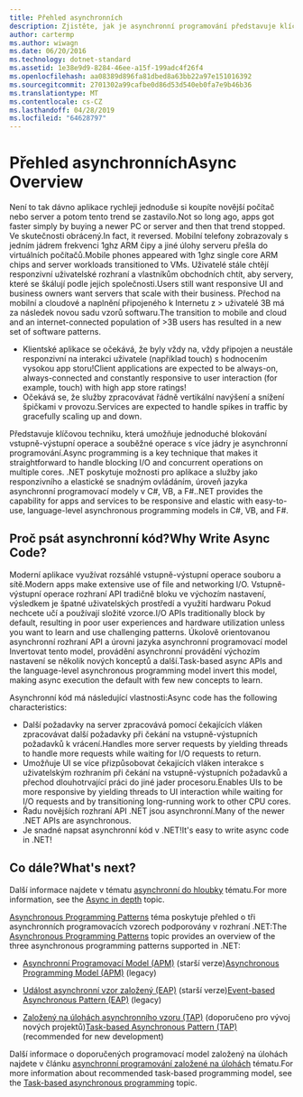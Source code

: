 ```yaml
---
title: Přehled asynchronních
description: Zjistěte, jak je asynchronní programování představuje klíčovou techniku, která umožňuje jednoduché blokování vstupně-výstupní operace a souběžné operace s více jádry.
author: cartermp
ms.author: wiwagn
ms.date: 06/20/2016
ms.technology: dotnet-standard
ms.assetid: 1e38e9d9-8284-46ee-a15f-199adc4f26f4
ms.openlocfilehash: aa08389d896fa81dbed8a63bb22a97e151016392
ms.sourcegitcommit: 2701302a99cafbe0d86d53d540eb0fa7e9b46b36
ms.translationtype: MT
ms.contentlocale: cs-CZ
ms.lasthandoff: 04/28/2019
ms.locfileid: "64628797"
---
```

# <a name="async-overview"></a><span data-ttu-id="363c5-103">Přehled asynchronních</span><span class="sxs-lookup"><span data-stu-id="363c5-103">Async Overview</span></span>

<span data-ttu-id="363c5-104">Není to tak dávno aplikace rychleji jednoduše si koupíte novější počítač nebo server a potom tento trend se zastavilo.</span><span class="sxs-lookup"><span data-stu-id="363c5-104">Not so long ago, apps got faster simply by buying a newer PC or server and then that trend stopped.</span></span> <span data-ttu-id="363c5-105">Ve skutečnosti obrácený.</span><span class="sxs-lookup"><span data-stu-id="363c5-105">In fact, it reversed.</span></span> <span data-ttu-id="363c5-106">Mobilní telefony zobrazovaly s jedním jádrem frekvenci 1ghz ARM čipy a jiné úlohy serveru přešla do virtuálních počítačů.</span><span class="sxs-lookup"><span data-stu-id="363c5-106">Mobile phones appeared with 1ghz single core ARM chips and server workloads transitioned to VMs.</span></span> <span data-ttu-id="363c5-107">Uživatelé stále chtějí responzivní uživatelské rozhraní a vlastníkům obchodních chtít, aby servery, které se škálují podle jejich společnosti.</span><span class="sxs-lookup"><span data-stu-id="363c5-107">Users still want responsive UI and business owners want servers that scale with their business.</span></span> <span data-ttu-id="363c5-108">Přechod na mobilní a cloudové a naplnění připojeného k Internetu z > uživatelé 3B má za následek novou sadu vzorů softwaru.</span><span class="sxs-lookup"><span data-stu-id="363c5-108">The transition to mobile and cloud and an internet-connected population of >3B users has resulted in a new set of software patterns.</span></span> 

* <span data-ttu-id="363c5-109">Klientské aplikace se očekává, že byly vždy na, vždy připojen a neustále responzivní na interakci uživatele (například touch) s hodnocením vysokou app storu!</span><span class="sxs-lookup"><span data-stu-id="363c5-109">Client applications are expected to be always-on, always-connected and constantly responsive to user interaction (for example, touch) with high app store ratings!</span></span>
* <span data-ttu-id="363c5-110">Očekává se, že služby zpracovávat řádně vertikální navýšení a snížení špičkami v provozu.</span><span class="sxs-lookup"><span data-stu-id="363c5-110">Services are expected to handle spikes in traffic by gracefully scaling up and down.</span></span> 

<span data-ttu-id="363c5-111">Představuje klíčovou techniku, která umožňuje jednoduché blokování vstupně-výstupní operace a souběžné operace s více jádry je asynchronní programování.</span><span class="sxs-lookup"><span data-stu-id="363c5-111">Async programming is a key technique that makes it straightforward to handle blocking I/O and concurrent operations on multiple cores.</span></span> <span data-ttu-id="363c5-112">.NET poskytuje možnosti pro aplikace a služby jako responzivního a elastické se snadným ovládáním, úroveň jazyka asynchronní programovací modely v C#, VB, a F#.</span><span class="sxs-lookup"><span data-stu-id="363c5-112">.NET provides the capability for apps and services to be responsive and elastic with easy-to-use, language-level asynchronous programming models in C#, VB, and F#.</span></span>

## <a name="why-write-async-code"></a><span data-ttu-id="363c5-113">Proč psát asynchronní kód?</span><span class="sxs-lookup"><span data-stu-id="363c5-113">Why Write Async Code?</span></span>

<span data-ttu-id="363c5-114">Moderní aplikace využívat rozsáhlé vstupně-výstupní operace souboru a sítě.</span><span class="sxs-lookup"><span data-stu-id="363c5-114">Modern apps make extensive use of file and networking I/O.</span></span> <span data-ttu-id="363c5-115">Vstupně-výstupní operace rozhraní API tradičně bloku ve výchozím nastavení, výsledkem je špatné uživatelských prostředí a využití hardwaru Pokud nechcete učí a používají složité vzorce.</span><span class="sxs-lookup"><span data-stu-id="363c5-115">I/O APIs traditionally block by default, resulting in poor user experiences and hardware utilization unless you want to learn and use challenging patterns.</span></span> <span data-ttu-id="363c5-116">Úkolově orientovanou asynchronní rozhraní API a úrovni jazyka asynchronní programovací model Invertovat tento model, provádění asynchronní provádění výchozím nastavení se několik nových konceptů a další.</span><span class="sxs-lookup"><span data-stu-id="363c5-116">Task-based async APIs and the language-level asynchronous programming model invert this model, making async execution the default with few new concepts to learn.</span></span>

<span data-ttu-id="363c5-117">Asynchronní kód má následující vlastnosti:</span><span class="sxs-lookup"><span data-stu-id="363c5-117">Async code has the following characteristics:</span></span>

* <span data-ttu-id="363c5-118">Další požadavky na server zpracovává pomocí čekajících vláken zpracovávat další požadavky při čekání na vstupně-výstupních požadavků k vrácení.</span><span class="sxs-lookup"><span data-stu-id="363c5-118">Handles more server requests by yielding threads to handle more requests while waiting for I/O requests to return.</span></span>
* <span data-ttu-id="363c5-119">Umožňuje UI se více přizpůsobovat čekajících vláken interakce s uživatelským rozhraním při čekání na vstupně-výstupních požadavků a přechod dlouhotrvající práci do jiné jader procesoru.</span><span class="sxs-lookup"><span data-stu-id="363c5-119">Enables UIs to be more responsive by yielding threads to UI interaction while waiting for I/O requests and by transitioning long-running work to other CPU cores.</span></span>
* <span data-ttu-id="363c5-120">Řadu novějších rozhraní API .NET jsou asynchronní.</span><span class="sxs-lookup"><span data-stu-id="363c5-120">Many of the newer .NET APIs are asynchronous.</span></span>
* <span data-ttu-id="363c5-121">Je snadné napsat asynchronní kód v .NET!</span><span class="sxs-lookup"><span data-stu-id="363c5-121">It's easy to write async code in .NET!</span></span>

## <a name="whats-next"></a><span data-ttu-id="363c5-122">Co dále?</span><span class="sxs-lookup"><span data-stu-id="363c5-122">What's next?</span></span>

<span data-ttu-id="363c5-123">Další informace najdete v tématu [asynchronní do hloubky](async-in-depth.md) tématu.</span><span class="sxs-lookup"><span data-stu-id="363c5-123">For more information, see the [Async in depth](async-in-depth.md) topic.</span></span>

<span data-ttu-id="363c5-124">[Asynchronous Programming Patterns](asynchronous-programming-patterns/index.md) téma poskytuje přehled o tři asynchronních programovacích vzorech podporovány v rozhraní .NET:</span><span class="sxs-lookup"><span data-stu-id="363c5-124">The [Asynchronous Programming Patterns](asynchronous-programming-patterns/index.md) topic provides an overview of the three asynchronous programming patterns supported in .NET:</span></span>  
  
- <span data-ttu-id="363c5-125">[Asynchronní Programovací Model (APM)](asynchronous-programming-patterns/asynchronous-programming-model-apm.md) (starší verze)</span><span class="sxs-lookup"><span data-stu-id="363c5-125">[Asynchronous Programming Model (APM)](asynchronous-programming-patterns/asynchronous-programming-model-apm.md) (legacy)</span></span>  
  
- <span data-ttu-id="363c5-126">[Událost asynchronní vzor založený (EAP)](asynchronous-programming-patterns/event-based-asynchronous-pattern-eap.md) (starší verze)</span><span class="sxs-lookup"><span data-stu-id="363c5-126">[Event-based Asynchronous Pattern (EAP)](asynchronous-programming-patterns/event-based-asynchronous-pattern-eap.md) (legacy)</span></span>  
  
- <span data-ttu-id="363c5-127">[Založený na úlohách asynchronního vzoru (TAP)](asynchronous-programming-patterns/task-based-asynchronous-pattern-tap.md) (doporučeno pro vývoj nových projektů)</span><span class="sxs-lookup"><span data-stu-id="363c5-127">[Task-based Asynchronous Pattern (TAP)](asynchronous-programming-patterns/task-based-asynchronous-pattern-tap.md) (recommended for new development)</span></span>  

<span data-ttu-id="363c5-128">Další informace o doporučených programovací model založený na úlohách najdete v článku [asynchronní programování založené na úlohách](parallel-programming/task-based-asynchronous-programming.md) tématu.</span><span class="sxs-lookup"><span data-stu-id="363c5-128">For more information about recommended task-based programming model, see the [Task-based asynchronous programming](parallel-programming/task-based-asynchronous-programming.md) topic.</span></span>
